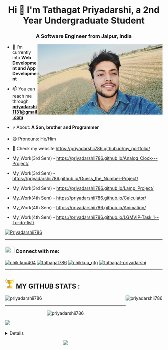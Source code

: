 <h1 align="center">Hi 👋 I'm Tathagat Priyadarshi, a 2nd Year Undergraduate Student</h1>
<h3 align="center">A Software Engineer from Jaipur, India</h3>
<!-- jai ganesh -->

<img align="right" alt="coding" width="400" src="background me.jpg">

- 🌱 I’m currently into **Web Development and App Development**

- 📫 You can reach me through **priyadarshi1131@gmail.com**

- ⚡ About: **A Son, brother and Programmer**

- 😄 Pronouns: He/Him

- 🔭 Check my website https://priyadarshii786.github.io/my_portfolio/
- My_Work(3rd Sem)  -   https://priyadarshii786.github.io/Analog_Clock---Project/
- My_Work(3rd Sem)  -   https://priyadarshii786.github.io/Guess_the_Number-Project/
- My_Work(3rd Sem)  -   https://priyadarshii786.github.io/Lamp_Project/
- My_Work(4th Sem)  -   https://priyadarshii786.github.io/Calculator/
- My_Work(4th Sem)  -   https://priyadarshii786.github.io/Animation/
- My_Work(4th Sem)  -   https://priyadarshii786.github.io/LGMVIP-Task_1--To-do-list/

<p align="left"> <a href="https://github.com/priyadarshii786/github-profile-trophy"><img
                        src="https://github-profile-trophy.vercel.app/?username=priyadarshii786&theme=onedark&row=2&column=3"
                        alt="Priyadarshii786" /></a> </p>

<hr>
<h3 align="left"> <img
                src="https://static.vecteezy.com/system/resources/thumbnails/004/991/764/small/employees-teamwork-connection-logo-free-vector.jpg"
                height="20" width="30" /> Connect with me:</h3>

<!-- ---------------------------------- CONNECT_WITH_ME ---------------------------------
--------------------------------------------------------------------------------------------- -->

<p align="left">
        <a href="https://www.instagram.com/chik.kuu404/" target="blank"><img align="center"
                        src="https://cdn.pixabay.com/photo/2021/06/15/12/14/instagram-6338392_960_720.png"
                        alt="chik.kuu404" height="40" width="50" /></a>
  <a href="https://www.codechef.com/users/" target="blank"><img align="center"
                        src="https://res.cloudinary.com/crunchbase-production/image/upload/c_lpad,f_auto,q_auto:eco,dpr_1/zruiknbedz8yqafxbazb"
                        alt="tathagat786" height="40" width="50" /></a>
  <a href="https://auth.geeksforgeeks.org/user/chikkuu" target="blank"><img align="center"
                        src="https://encrypted-tbn0.gstatic.com/images?q=tbn:ANd9GcTdVHUvpMzlUKnxGtZSXcZ1XXZLxfu9hqc8BB77sNTcGjSbiLhLlqRpntUZhk222DQV9UM&usqp=CAU"
                        alt="chikkuu_gfg" height="40" width="50" /></a>
  <a href="https://www.linkedin.com/in/tathagat-priyadarshi-09495b216/" target="blank"><img align="center"
                        src="https://cdn-icons-png.flaticon.com/512/174/174857.png"
                        alt="tathagat-priyadarshi" height="40" width="50" /></a>

</p>

<!-- <hr>
<h3 align="left"> <img src="download.jpeg" height="20" width="30" /> Languages and Tools:</h3> -->

<!-- ---------------------------------- LANGUAGE_AND_TOOLS ---------------------------------
--------------------------------------------------------------------------------------------- -->

<!-- <p align="left"> <a href="https://developer.android.com" target="_blank" rel="noreferrer"> <img
                        src="https://techinfini.in/wp-content/uploads/2014/10/Android-PNG-Pic.png" alt="android"
                        width="40" height="40" /> </a>
                        <a href="https://getbootstrap.com" target="_blank" rel="noreferrer"> <img
                        src="https://upload.wikimedia.org/wikipedia/commons/thumb/b/b2/Bootstrap_logo.svg/800px-Bootstrap_logo.svg.png"
                        width="40" height="40" /> </a>
                        <a href="https://www.cprogramming.com/" target="_blank" rel="noreferrer"> <img
                        src="https://i.pinimg.com/originals/6e/46/e7/6e46e7dbe2bb73dacc055e5dbd85c3ad.png" alt="chikku"
                        width="40" height="40" /> </a>
                        <a href="https://www.w3schools.com/cpp/" target="_blank" rel="noreferrer"> <img
                        src="https://www.shutterstock.com/image-vector/emblem-c-plus-programming-language-260nw-1764554240.jpg"
                        alt="chikku" width="40" height="40" /> </a>
                        <a href="https://www.w3schools.com/css/" target="_blank" rel="noreferrer"> <img
                        src="https://encrypted-tbn0.gstatic.com/images?q=tbn:ANd9GcT6mlwfEVudrjZj84fqMmvpGcGyfV-GQBQ_tHolMJYYlg&s"
                        alt="css3" width="40" height="40" /> </a>
                        <a href="https://www.w3.org/html/" target="_blank" rel="noreferrer"> <img
                        src="https://upload.wikimedia.org/wikipedia/commons/thumb/6/61/HTML5_logo_and_wordmark.svg/1200px-HTML5_logo_and_wordmark.svg.png"
                        alt="html5" width="40" height="40" /> </a>
                        <a href="https://www.java.com" target="_blank" rel="noreferrer"> <img
                        src="https://c8.alamy.com/comp/2CFJA0C/java-programming-2CFJA0C.jpg" alt="java" width="40"
                        height="40" />
        </a>
        <a href="https://developer.mozilla.org/en-US/docs/Web/JavaScript" target="_blank" rel="noreferrer"> <img
                        src="https://encrypted-tbn0.gstatic.com/images?q=tbn:ANd9GcRMb1lWBka_6gJ1svLjBi8EgLGX2h5OnumGpg&usqp=CAU"
                        alt="javascript" width="40" height="40" /> </a>
                        <a href="https://kotlinlang.org" target="_blank" rel="noreferrer"> <img
                        src="https://www.vectorlogo.zone/logos/kotlinlang/kotlinlang-icon.svg" alt="kotlin_chikku"
                        width="40" height="40" /> </a>
                        <a href="https://www.python.org" target="_blank" rel="noreferrer"> <img
                        src="https://1000logos.net/wp-content/uploads/2020/08/Python-Emblem.jpg" alt="python_chikku"
                        width="40" height="40" /> </a>
                        <a href="https://riscv.org/" target="_blank" rel="noreferrer"> <img
                        src="https://riscv.org/wp-content/uploads/2020/10/RISCV_GlobalForum_2020_PromoGraphics_SchedIcon.png"
                        width="40" height="40" /> </a>
                        <a href="https://www.perl.org/" target="_blank" rel="noreferrer"> <img
                        src="https://encrypted-tbn0.gstatic.com/images?q=tbn:ANd9GcT9AnC9xsAtaITrNmTSn5SCQSO8-aO5zJF5fA&usqp=CAU"
                        width="40" height="40" /> </a>
                        <a href="https://en.wikipedia.org/wiki/GNU_Bison" target="_blank" rel="noreferrer"> <img
                        src="https://samskalicky.files.wordpress.com/2014/01/heckert_gnu_white.png?w=640" width="40"
                        height="40" />
        </a>

</p> -->

<hr>
<h2> <img src="git.jpg" alt="priyadarshii786" height="30" width="30" /> MY GITHUB STATS : </h2>

<!-- ---------------------------------------STATS------------------------------------------
--------------------------------------------------------------------------------------------- -->

<p id="stat"> <img
                src="https://github-readme-stats.vercel.app/api/top-langs?username=priyadarshii786&show_icons=true&locale=en&layout=compact&bg_color=0,000000,130F40&text_color=D3D3D3"
                alt="priyadarshii786" height="170" align="right" />
</p>

<p align="left"><img
                src="https://github-readme-stats.vercel.app/api?username=priyadarshii786&show_icons=true&locale=en&title_color=7A7ADB&icon_color=2234AE&text_color=D3D3D3&bg_color=0,000000,F84219"
                alt="priyadarshii786" height="170" /></p>
<hr>
<p align="center"><img align="center"
                src="https://github-readme-streak-stats.herokuapp.com/?user=priyadarshii786&show_icons=true&theme=dark"
                alt="priyadarshii786" width="650" /></p>

<img src="https://img.shields.io/github/followers/priyadarshii786.svg?style=social&amp;label=Follow"
        style="max-width: 100%;" />
        
<!-- ---------------------------------------STATS------------------------------------------
--------------------------------------------------------------------------------------------- -->      
        
          
        
 <details>
<p align="center">
  <a href="https://github.com/priyadarshii786">
    <img src="http://github-profile-summary-cards.vercel.app/api/cards/profile-details?username=priyadarshii786&theme=transparent" />
  </a>
  <a href="https://github.com/priyadarshii786">
    <img src="https://github-readme-streak-stats.herokuapp.com/?user=priyadarshii786&hide_border=true&card_width=338&theme=transparent" />
  </a>
  <a href="https://github.com/priyadarshii786">
    <img src="http://github-profile-summary-cards.vercel.app/api/cards/stats?username=priyadarshii786&theme=transparent" />
  </a>
  <a href="https://github.com/priyadarshii786">
    <img src="https://github-readme-stats.vercel.app/api/top-langs/?username=priyadarshii786&langs_count=10&exclude_repo=&hide=jupyter%20notebook,vim%20script,cmake,makefile,batchfile,emacs%20lisp,css,html&layout=default&card_width=699&hide_border=true&theme=transparent" />
  </a>
</p>
</details>

<p align="center">
  <a href="https://github.com/priyadarshii786">
    <img src="https://komarev.com/ghpvc/?username=priyadarshii786&color=blue&style=flat)" />
  </a>
</p>
